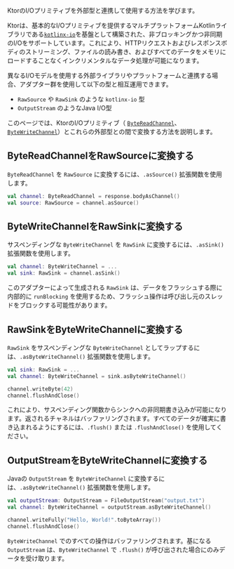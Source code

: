 [//]: # (title: I/O相互運用性)

<show-structure for="chapter" depth="2"/>

<link-summary>
KtorのI/Oプリミティブを外部型と連携して使用する方法を学びます。
</link-summary>

Ktorは、基本的なI/Oプリミティブを提供するマルチプラットフォームKotlinライブラリである[`kotlinx-io`](https://github.com/Kotlin/kotlinx-io)を基盤として構築された、非ブロッキングかつ非同期のI/Oをサポートしています。これにより、HTTPリクエストおよびレスポンスボディのストリーミング、ファイルの読み書き、およびすべてのデータをメモリにロードすることなくインクリメンタルなデータ処理が可能になります。

異なるI/Oモデルを使用する外部ライブラリやプラットフォームと連携する場合、アダプター群を使用して以下の型と相互運用できます。

- `RawSource` や `RawSink` のような `kotlinx-io` 型
- `OutputStream` のようなJava I/O型

このページでは、KtorのI/Oプリミティブ（
[`ByteReadChannel`](https://api.ktor.io/ktor-io/io.ktor.utils.io/-byte-read-channel/index.html)、
[`ByteWriteChannel`](https://api.ktor.io/ktor-io/io.ktor.utils.io/-byte-write-channel/index.html)）とこれらの外部型との間で変換する方法を説明します。

## ByteReadChannelをRawSourceに変換する

`ByteReadChannel` を `RawSource` に変換するには、`.asSource()` 拡張関数を使用します。

```kotlin
val channel: ByteReadChannel = response.bodyAsChannel()
val source: RawSource = channel.asSource()
```

## ByteWriteChannelをRawSinkに変換する

サスペンディングな `ByteWriteChannel` を `RawSink` に変換するには、`.asSink()` 拡張関数を使用します。

```kotlin
val channel: ByteWriteChannel = ...
val sink: RawSink = channel.asSink()
```

このアダプターによって生成される `RawSink` は、データをフラッシュする際に内部的に `runBlocking` を使用するため、フラッシュ操作は呼び出し元のスレッドをブロックする可能性があります。

## RawSinkをByteWriteChannelに変換する

`RawSink` をサスペンディングな `ByteWriteChannel` としてラップするには、`.asByteWriteChannel()` 拡張関数を使用します。

```kotlin
val sink: RawSink = ...
val channel: ByteWriteChannel = sink.asByteWriteChannel()

channel.writeByte(42)
channel.flushAndClose()
```

これにより、サスペンディング関数からシンクへの非同期書き込みが可能になります。返されるチャネルはバッファリングされます。すべてのデータが確実に書き込まれるようにするには、`.flush()` または `.flushAndClose()` を使用してください。

## OutputStreamをByteWriteChannelに変換する

Javaの `OutputStream` を `ByteWriteChannel` に変換するには、`.asByteWriteChannel()` 拡張関数を使用します。

```kotlin
val outputStream: OutputStream = FileOutputStream("output.txt")
val channel: ByteWriteChannel = outputStream.asByteWriteChannel()

channel.writeFully("Hello, World!".toByteArray())
channel.flushAndClose()
```

`ByteWriteChannel` でのすべての操作はバッファリングされます。基になる `OutputStream` は、`ByteWriteChannel` で `.flush()` が呼び出された場合にのみデータを受け取ります。